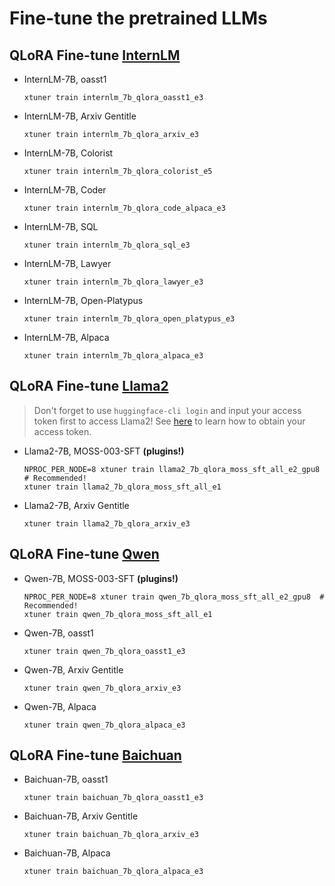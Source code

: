 # Fine-tune the pretrained LLMs

## QLoRA Fine-tune [InternLM](https://github.com/InternLM/InternLM)

- InternLM-7B, oasst1

  ```shell
  xtuner train internlm_7b_qlora_oasst1_e3
  ```

- InternLM-7B, Arxiv Gentitle

  ```shell
  xtuner train internlm_7b_qlora_arxiv_e3
  ```

- InternLM-7B, Colorist

  ```shell
  xtuner train internlm_7b_qlora_colorist_e5
  ```

- InternLM-7B, Coder

  ```shell
  xtuner train internlm_7b_qlora_code_alpaca_e3
  ```

- InternLM-7B, SQL

  ```shell
  xtuner train internlm_7b_qlora_sql_e3
  ```

- InternLM-7B, Lawyer

  ```shell
  xtuner train internlm_7b_qlora_lawyer_e3
  ```

- InternLM-7B, Open-Platypus

  ```shell
  xtuner train internlm_7b_qlora_open_platypus_e3
  ```

- InternLM-7B, Alpaca

  ```shell
  xtuner train internlm_7b_qlora_alpaca_e3
  ```


## QLoRA Fine-tune [Llama2](https://github.com/facebookresearch/llama)

> Don't forget to use `huggingface-cli login` and input your access token first to access Llama2! See [here](https://huggingface.co/docs/hub/security-tokens#user-access-tokens) to learn how to obtain your access token.

- Llama2-7B, MOSS-003-SFT **(plugins!)**

  ```shell
  NPROC_PER_NODE=8 xtuner train llama2_7b_qlora_moss_sft_all_e2_gpu8  # Recommended!
  xtuner train llama2_7b_qlora_moss_sft_all_e1
  ```

- Llama2-7B, Arxiv Gentitle

  ```shell
  xtuner train llama2_7b_qlora_arxiv_e3
  ```

## QLoRA Fine-tune [Qwen](https://github.com/QwenLM)

- Qwen-7B, MOSS-003-SFT **(plugins!)**

  ```shell
  NPROC_PER_NODE=8 xtuner train qwen_7b_qlora_moss_sft_all_e2_gpu8  # Recommended!
  xtuner train qwen_7b_qlora_moss_sft_all_e1
  ```

- Qwen-7B, oasst1

  ```shell
  xtuner train qwen_7b_qlora_oasst1_e3
  ```

- Qwen-7B, Arxiv Gentitle

  ```shell
  xtuner train qwen_7b_qlora_arxiv_e3
  ```

- Qwen-7B, Alpaca

  ```shell
  xtuner train qwen_7b_qlora_alpaca_e3
  ```


## QLoRA Fine-tune [Baichuan](https://github.com/baichuan-inc)

- Baichuan-7B, oasst1

  ```shell
  xtuner train baichuan_7b_qlora_oasst1_e3
  ```

- Baichuan-7B, Arxiv Gentitle

  ```shell
  xtuner train baichuan_7b_qlora_arxiv_e3
  ```

- Baichuan-7B, Alpaca

  ```shell
  xtuner train baichuan_7b_qlora_alpaca_e3
  ```
